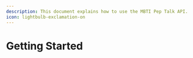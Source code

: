 ```yaml
---
description: This document explains how to use the MBTI Pep Talk API.
icon: lightbulb-exclamation-on
---
```


# Getting Started



###





